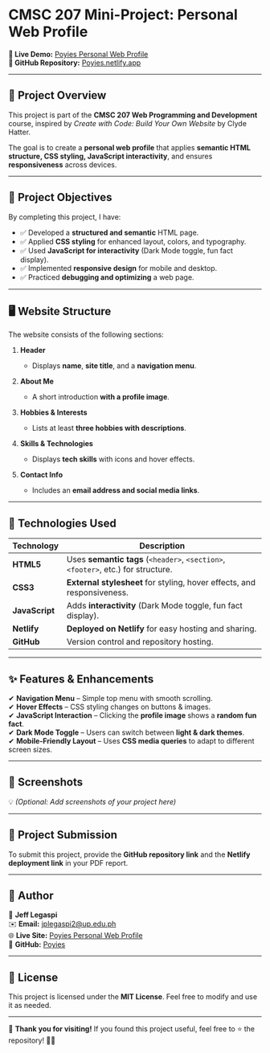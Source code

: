 # **CMSC 207 Mini-Project: Personal Web Profile**
**🚀 Live Demo:** [Poyies Personal Web Profile](https://poyies.netlify.app/)  
**📌 GitHub Repository:** [Poyies.netlify.app](https://github.com/Poyies/poyies.netlify.app)  

---

## 📖 **Project Overview**
This project is part of the **CMSC 207 Web Programming and Development** course, inspired by *Create with Code: Build Your Own Website* by Clyde Hatter.  

The goal is to create a **personal web profile** that applies **semantic HTML structure, CSS styling, JavaScript interactivity**, and ensures **responsiveness** across devices.

---

## 🎯 **Project Objectives**
By completing this project, I have:
- ✅ Developed a **structured and semantic** HTML page.
- ✅ Applied **CSS styling** for enhanced layout, colors, and typography.
- ✅ Used **JavaScript for interactivity** (Dark Mode toggle, fun fact display).
- ✅ Implemented **responsive design** for mobile and desktop.
- ✅ Practiced **debugging and optimizing** a web page.

---

## 🖥 **Website Structure**
The website consists of the following sections:

1. **Header**
   - Displays **name**, **site title**, and a **navigation menu**.
  
2. **About Me**
   - A short introduction **with a profile image**.
  
3. **Hobbies & Interests**
   - Lists at least **three hobbies with descriptions**.
  
4. **Skills & Technologies**
   - Displays **tech skills** with icons and hover effects.
  
5. **Contact Info**
   - Includes an **email address and social media links**.

---

## 🚀 **Technologies Used**
| Technology  | Description |
|------------|-------------|
| **HTML5**  | Uses **semantic tags** (`<header>`, `<section>`, `<footer>`, etc.) for structure. |
| **CSS3**   | **External stylesheet** for styling, hover effects, and responsiveness. |
| **JavaScript** | Adds **interactivity** (Dark Mode toggle, fun fact display). |
| **Netlify** | **Deployed on Netlify** for easy hosting and sharing. |
| **GitHub** | Version control and repository hosting. |

---

## ✨ **Features & Enhancements**
✔ **Navigation Menu** – Simple top menu with smooth scrolling.  
✔ **Hover Effects** – CSS styling changes on buttons & images.  
✔ **JavaScript Interaction** – Clicking the **profile image** shows a **random fun fact**.  
✔ **Dark Mode Toggle** – Users can switch between **light & dark themes**.  
✔ **Mobile-Friendly Layout** – Uses **CSS media queries** to adapt to different screen sizes.  

---

## 📸 **Screenshots**
💡 _(Optional: Add screenshots of your project here)_  

---

## 📌 **Project Submission**
To submit this project, provide the **GitHub repository link** and the **Netlify deployment link** in your PDF report.

---

## 🤝 **Author**
👤 **Jeff Legaspi**  
✉️ **Email:** [jplegaspi2@up.edu.ph](mailto:jplegaspi2@up.edu.ph)  
🌐 **Live Site:** [Poyies Personal Web Profile](https://poyies.netlify.app/)  
📌 **GitHub:** [Poyies](https://github.com/Poyies)  

---

## 📝 **License**
This project is licensed under the **MIT License**. Feel free to modify and use it as needed.

---

🎉 **Thank you for visiting!** If you found this project useful, feel free to ⭐ the repository! 🚀😊  
